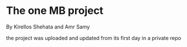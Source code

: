 # The one MB project

By Kirellos Shehata and Amr Samy 

the project was uploaded and updated from its first day in a private repo
